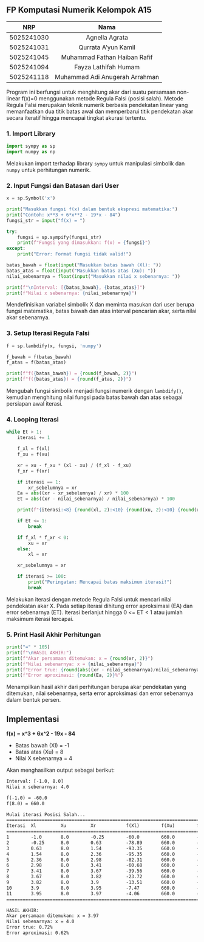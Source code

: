 ## FP Komputasi Numerik Kelompok A15
|	NRP 	|  	Nama  	|
| :--------: | :------------: |
| 5025241030 | Agnella Agrata |
| 5025241031 | Qurrata A’yun Kamil |
| 5025241045 | Muhammad Fathan Haiban Rafif |
| 5025241094 | Fayza Lathifah Humam |
| 5025241118 | Muhammad Adi Anugerah Arrahman |

Program ini berfungsi untuk menghitung akar dari suatu persamaan non-linear f(x)=0 menggunakan metode Regula Falsi (posisi salah). Metode Regula Falsi merupakan teknik numerik berbasis pendekatan linear yang memanfaatkan dua titik batas awal dan memperbarui titik pendekatan akar secara iteratif hingga mencapai tingkat akurasi tertentu.

### 1. Import Library
```python
import sympy as sp
import numpy as np
```
Melakukan import terhadap library `sympy` untuk manipulasi simbolik dan `numpy` untuk perhitungan numerik.

### 2. Input Fungsi dan Batasan dari User
```python
x = sp.Symbol('x')

print("Masukkan fungsi f(x) dalam bentuk ekspresi matematika:")
print("Contoh: x**3 + 6*x**2 - 19*x - 84")
fungsi_str = input("f(x) = ")

try:
    fungsi = sp.sympify(fungsi_str)
    print(f"Fungsi yang dimasukkan: f(x) = {fungsi}")
except:
    print("Error: Format fungsi tidak valid!")

batas_bawah = float(input("Masukkan batas bawah (Xl): "))
batas_atas = float(input("Masukkan batas atas (Xu): "))
nilai_sebenarnya = float(input("Masukkan nilai x sebenarnya: "))

print(f"\nInterval: [{batas_bawah}, {batas_atas}]")
print(f"Nilai x sebenarnya: {nilai_sebenarnya}")
```
Mendefinisikan variabel simbolik X dan meminta masukan dari user berupa fungsi matematika, batas bawah dan atas interval pencarian akar, serta nilai akar sebenarnya.

### 3. Setup Iterasi Regula Falsi
```python
f = sp.lambdify(x, fungsi, 'numpy')

f_bawah = f(batas_bawah)
f_atas = f(batas_atas)

print(f"f({batas_bawah}) = {round(f_bawah, 2)}")
print(f"f({batas_atas}) = {round(f_atas, 2)}")
```
Mengubah fungsi simbolik menjadi fungsi numerik dengan `lambdify()`, kemudian menghitung nilai fungsi pada batas bawah dan atas sebagai persiapan awal iterasi.

### 4. Looping Iterasi
```python
while Et > 1:
    iterasi += 1

    f_xl = f(xl)
    f_xu = f(xu)

    xr = xu - f_xu * (xl - xu) / (f_xl - f_xu)
    f_xr = f(xr)

    if iterasi == 1:
        xr_sebelumnya = xr
    Ea = abs((xr - xr_sebelumnya) / xr) * 100
    Et = abs((xr - nilai_sebenarnya) / nilai_sebenarnya) * 100

    print(f"{iterasi:<8} {round(xl, 2):<10} {round(xu, 2):<10} {round(xr, 2):<12} {round(f_xl, 2):<12} {round(f_xu, 2):<12} {round(f_xr, 2):<12} {round(Et, 2):<12} {round(Ea, 2):<10}")

    if Et <= 1:
        break

    if f_xl * f_xr < 0:
        xu = xr
    else:
        xl = xr

    xr_sebelumnya = xr

    if iterasi >= 100:
        print("Peringatan: Mencapai batas maksimum iterasi!")
        break
```
Melakukan iterasi dengan metode Regula Falsi untuk mencari nilai pendekatan akar X. Pada setiap iterasi dihitung error aproksimasi (EA) dan error sebenarnya (ET). Iterasi berlanjut hingga 0 <= ET < 1 atau jumlah maksimum iterasi tercapai.

### 5. Print Hasil Akhir Perhitungan
```python
print("=" * 105)
print(f"\nHASIL AKHIR:")
print(f"Akar persamaan ditemukan: x = {round(xr, 2)}")
print(f"Nilai sebenarnya: x = {nilai_sebenarnya}")
print(f"Error true: {round(abs((xr - nilai_sebenarnya)/nilai_sebenarnya)*100, 2)}%")
print(f"Error aproximasi: {round(Ea, 2)}%")
```
Menampilkan hasil akhir dari perhitungan berupa akar pendekatan yang ditemukan, nilai sebenarnya, serta error aproksimasi dan error sebenarnya dalam bentuk persen.

## Implementasi
**f(x) = x^3 + 6x^2 - 19x - 84**
- Batas bawah (Xl) = -1
- Batas atas (Xu) = 8
- Nilai X sebenarnya = 4

Akan menghasilkan output sebagai berikut:
```txt
Interval: [-1.0, 8.0]
Nilai x sebenarnya: 4.0

f(-1.0) = -60.0
f(8.0) = 660.0

Mulai iterasi Posisi Salah...
=========================================================================================================
Iterasi  Xl         Xu         Xr           f(Xl)        f(Xu)        f(Xr)        ET (%)       EA (%)    
=========================================================================================================
1        -1.0       8.0        -0.25        -60.0        660.0        -78.89       106.25       0.0       
2        -0.25      8.0        0.63         -78.89       660.0        -93.35       84.23        139.63    
3        0.63       8.0        1.54         -93.35       660.0        -95.35       61.4         59.14     
4        1.54       8.0        2.36         -95.35       660.0        -82.31       41.03        34.55     
5        2.36       8.0        2.98         -82.31       660.0        -60.68       25.39        20.96     
6        2.98       8.0        3.41         -60.68       660.0        -39.56       14.83        12.4      
7        3.41       8.0        3.67         -39.56       660.0        -23.72       8.34         7.08      
8        3.67       8.0        3.82         -23.72       660.0        -13.51       4.58         3.94      
9        3.82       8.0        3.9          -13.51       660.0        -7.47        2.48         2.15      
10       3.9        8.0        3.95         -7.47        660.0        -4.06        1.34         1.16      
11       3.95       8.0        3.97         -4.06        660.0        -2.19        0.72         0.62      
=========================================================================================================

HASIL AKHIR:
Akar persamaan ditemukan: x = 3.97
Nilai sebenarnya: x = 4.0
Error true: 0.72%
Error aproximasi: 0.62%
```
